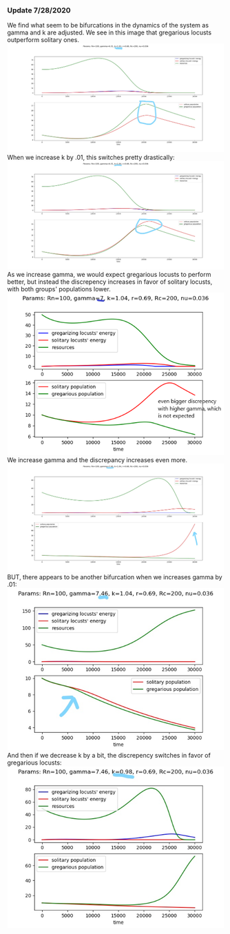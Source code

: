 <h3>Update 7/28/2020</h3>
We find what seem to be bifurcations in the dynamics of the system as gamma and k are adjusted.
We see in this image that gregarious locusts outperform solitary ones.
<img src="https://github.com/ymaltsman/Optimal-Foraging/raw/master/imgs/kprebifurcation.jpg">
When we increase k by .01, this switches pretty drastically:
<img src="https://github.com/ymaltsman/Optimal-Foraging/raw/master/imgs/kpostbifurcation.jpg">
As we increase gamma, we would expect gregarious locusts to perform better, but instead the discrepency increases in favor of solitary locusts, with both groups' populations lower.
<img src="https://github.com/ymaltsman/Optimal-Foraging/raw/master/imgs/highergammabiggerchange.png">
We increase gamma and the discrepancy increases even more.
<img src="https://github.com/ymaltsman/Optimal-Foraging/raw/master/imgs/gammaprebifurcation.jpg">
BUT, there appears to be another bifurcation when we increases gamma by .01:
<img src="https://github.com/ymaltsman/Optimal-Foraging/raw/master/imgs/gammapostbif.jpg">
And then if we decrease k by a bit, the discrepency switches in favor of gregarious locusts:
<img src="https://github.com/ymaltsman/Optimal-Foraging/raw/master/imgs/lowkgregwins.jpg">
